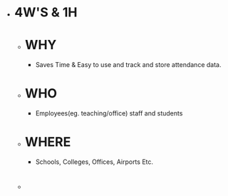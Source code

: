 * # 4W'S & 1H
  * # WHY
    * Saves Time & Easy to use and track and store attendance data.
  * # WHO
    * Employees(eg. teaching/office) staff  and students
  * # WHERE
    * Schools, Colleges, Offices, Airports Etc. 
  * # 
